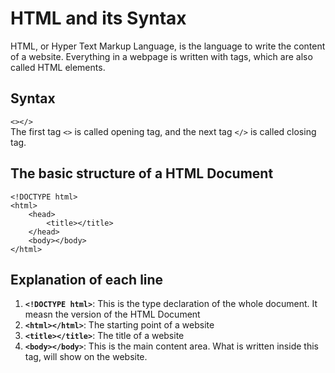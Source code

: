 # HTML and its Syntax
HTML, or Hyper Text Markup Language, is the language to write the content of a website.
Everything in a webpage is written with tags, which are also called HTML elements.

## Syntax
```<></>```<br>
The first tag `<>` is called opening tag, and the next tag `</>` is called closing tag.

## The basic structure of a HTML Document
```
<!DOCTYPE html>
<html>
    <head>
        <title></title>
    </head>
    <body></body>
</html>
```

## Explanation of each line
1. **`<!DOCTYPE html>`**: This is the type declaration of the whole document. It measn the version of the HTML Document
2. **`<html></html>`**: The starting point of a website
3. **`<title></title>`**: The title of a website
4. **`<body></body>`**: This is the main content area. What is written inside this tag, will show on the website.

